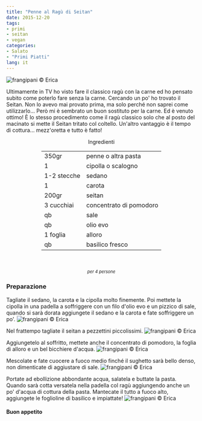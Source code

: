 ```yaml
---
title: "Penne al Ragù di Seitan"
date: 2015-12-20
tags:
- primi
- seitan
- vegan
categories:
- Salato
- "Primi Piatti"
lang: it
---
```

![](header.jpg "frangipani © Erica")

Ultimamente in TV ho visto fare il classico ragù con la carne ed ho pensato subito come poterlo fare senza la carne. Cercando un po' ho trovato il Seitan. Non lo avevo mai provato prima, ma solo perché non saprei come utilizzarlo... Però mi è sembrato un buon sostituto per la carne. Ed è venuto ottimo! È lo stesso procedimento come il ragù classico solo che al posto del macinato si mette il Seitan tritato col coltello. Un'altro vantaggio è il tempo di cottura... mezz'oretta e tutto è fatto!


<div id="wrapper" style="text-align: center">
  <div id="yourdiv" style="display: inline-block;">
    <div class="ingredients">
      <div class="ingredients-title">Ingredienti</div>
      <table>
        <tbody>
          </tr>
          <tr>
            <td>350gr</td>
            <td>penne o altra pasta</td>
          </tr>
          <tr>
            <td>1</td>
            <td>cipolla o scalogno</td>
          </tr>
          <tr>
            <td>1-2 stecche</td>
            <td>sedano</td>
          </tr>
          <tr>
            <td>1</td>
            <td>carota</td>
          </tr>
          <tr>
            <td>200gr</td>
            <td>seitan</td>
          </tr>
          <tr>
            <td>3 cucchiai</td>
            <td>concentrato di pomodoro</td>
          </tr>
          <tr>
            <td>qb</td>
            <td>sale</td>
          </tr>
          <tr>
            <td>qb</td>
            <td>olio evo</td> 
          </tr>
          <tr>
            <td>1 foglia</td>
            <td>alloro</td> 
          </tr>
          <tr>
            <td>qb</td>
            <td>basilico fresco</td>   
          </tr>
        </tbody>
      </table>
      <br></br>
      <i class="pull-right" style="font-size: 80%;">per 4 persone</i>
    </div>
  </div>
</div>


<h3>
  <font color="grey">
    <i class="fa fa-cogs"></i>
  </font> Preparazione
</h3>

Tagliate il sedano, la carota e la cipolla molto finemente. Poi mettete la cipolla in una padella a soffriggere con un filo d'olio evo e un pizzico di sale, quando si sarà dorata aggiungete il sedano e la carota e fate soffriggere un po'.
![](soffritto.jpg "frangipani © Erica")

Nel frattempo tagliate il seitan a pezzettini piccolissimi.
![](seitan.jpg "frangipani © Erica")

Aggiungetelo al soffritto, mettete anche il concentrato di pomodoro, la foglia di alloro e un bel bicchiere d'acqua. 
![](ragu1.jpg "frangipani © Erica")

Mescolate e fate cuocere a fuoco medio finché il sughetto sarà bello denso, non dimenticate di aggiustare di sale.
![](ragu2.jpg "frangipani © Erica")

Portate ad ebollizione abbondante acqua, salatela e buttate la pasta. Quando sarà cotta versatela nella padella col ragù aggiungendo anche un po' d'acqua di cottura della pasta. Mantecate il tutto a fuoco alto, aggiungete le foglioline di basilico e impiattate!
![](risultato.jpg "frangipani © Erica")


<h4>Buon appetito
  <font color="red">
    <i class="fa fa-smile-o"></i>
  </font>
</h4>